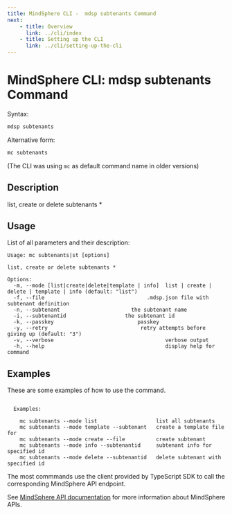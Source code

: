 ```yaml
---
title: MindSphere CLI -  mdsp subtenants Command
next:
    - title: Overview
      link: ../cli/index
    - title: Setting up the CLI
      link: ../cli/setting-up-the-cli
---
```



# MindSphere CLI: mdsp subtenants Command

Syntax:

```bash
mdsp subtenants
```

Alternative form:

```bash
mc subtenants
```

(The CLI was using `mc` as default command name in older versions)

## Description

list, create or delete subtenants *

## Usage

List of all parameters and their description:

```text
Usage: mc subtenants|st [options]

list, create or delete subtenants *

Options:
  -m, --mode [list|create|delete|template | info]  list | create | delete | template | info (default: "list")
  -f, --file                                 .mdsp.json file with subtenant definition
  -n, --subtenant                       the subtenant name
  -i, --subtenantid                   the subtenant id
  -k, --passkey                           passkey
  -y, --retry                              retry attempts before giving up (default: "3")
  -v, --verbose                                    verbose output
  -h, --help                                       display help for command

```

## Examples

These are some examples of how to use the command. 

```text

  Examples:

    mc subtenants --mode list 					list all subtenants
    mc subtenants --mode template --subtenant  	create a template file for 
    mc subtenants --mode create --file  		create subtenant 
    mc subtenants --mode info --subtenantid  	subtenant info for specified id
    mc subtenants --mode delete --subtenantid  	delete subtenant with specified id

```

The most commmands use the client provided by TypeScript SDK to call the corresponding MindSphere API endpoint.

See [MindSphere API documentation](https://documentation.mindsphere.io/MindSphere/apis/index.html) for more information about MindSphere APIs.